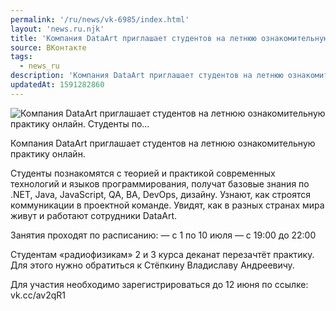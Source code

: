 ```yaml
---
permalink: '/ru/news/vk-6985/index.html'
layout: 'news.ru.njk'
title: 'Компания DataArt приглашает студентов на летнюю ознакомительную практику онлайн.    Студенты по…'
source: ВКонтакте
tags:
  - news_ru
description: 'Компания DataArt приглашает студентов на летнюю ознакомительную практику онлайн.    Студенты по…'
updatedAt: 1591282860
---
```

![Компания DataArt приглашает студентов на летнюю ознакомительную практику онлайн.    Студенты по…](https://sun9-29.userapi.com/impg/c857616/v857616818/204afd/AOOdxDsKNuo.jpg?size=1280x720&quality=96&proxy=1&sign=9f536ff85a99e630f4da33cc43963aae&c_uniq_tag=BHdvXgKTttQnrI4uJrihHon6kPjoqz2l6_6wt7EFhHI&type=album)

Компания DataArt приглашает студентов на летнюю ознакомительную практику онлайн.

Студенты познакомятся с теорией и практикой современных технологий и языков программирования, получат базовые знания по .NET, Java, JavaScript, QA, BA, DevOps, дизайну. Узнают, как строятся коммуникации в проектной команде. Увидят, как в разных странах мира живут и работают сотрудники DataArt.

Занятия проходят по расписанию:
— с 1 по 10 июля
— с 19:00 до 22:00

Студентам «радиофизикам» 2 и 3 курса деканат перезачтёт практику. Для этого нужно обратиться к Стёпкину Владиславу Андреевичу.

Для участия необходимо зарегистрироваться до 12 июня по ссылке: vk.cc/av2qR1
